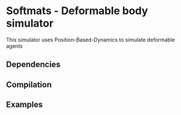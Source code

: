 # Softmats - Deformable body simulator

This simulator uses Position-Based-Dynamics to simulate deformable agents

## Dependencies

## Compilation

## Examples